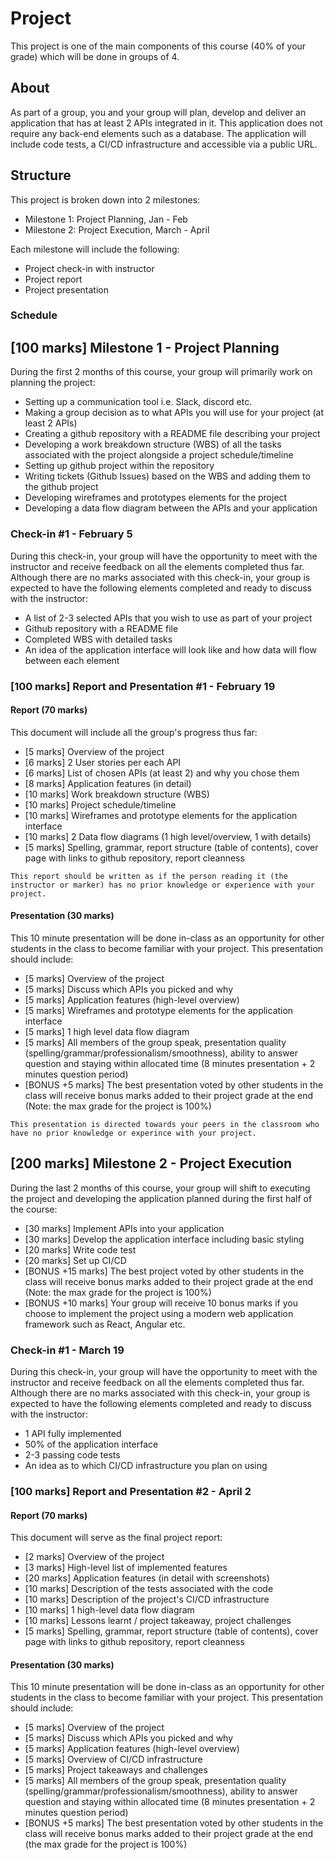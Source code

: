 # Project

This project is one of the main components of this course (40% of your grade) which will be done in groups of 4. 

## About

As part of a group, you and your group will plan, develop and deliver an application that has at least 2 APIs integrated in it. This application does not require any back-end elements such as a database. The application will include code tests, a CI/CD infrastructure and accessible via a public URL.  

## Structure
This project is broken down into 2 milestones:
- Milestone 1: Project Planning, Jan - Feb 
- Milestone 2: Project Execution, March - April

Each milestone will include the following:
- Project check-in with instructor 
- Project report 
- Project presentation 

### Schedule 



## [100 marks] Milestone 1 - Project Planning

During the first 2 months of this course, your group will primarily work on planning the project:
- Setting up a communication tool i.e. Slack, discord etc.
- Making a group decision as to what APIs you will use for your project (at least 2 APIs)
- Creating a github repository with a README file describing your project
- Developing a work breakdown structure (WBS) of all the tasks associated with the project alongside a project schedule/timeline
- Setting up github project within the repository 
- Writing tickets (Github Issues) based on the WBS and adding them to the github project 
- Developing wireframes and prototypes elements for the project
- Developing a data flow diagram between the APIs and your application

### Check-in #1 - February 5

During this check-in, your group will have the opportunity to meet with the instructor and receive feedback on all the elements completed thus far. Although there are no marks associated with this check-in, your group is expected to have the following elements completed and ready to discuss with the instructor:
- A list of 2-3 selected APIs that you wish to use as part of your project 
- Github repository with a README file  
- Completed WBS with detailed tasks 
- An idea of the application interface will look like and how data will flow between each element

### [100 marks] Report and Presentation #1 - February 19 

#### Report (70 marks)
This document will include all the group's progress thus far:
- [5 marks] Overview of the project 
- [6 marks] 2 User stories per each API 
- [6 marks] List of chosen APIs (at least 2) and why you chose them
- [8 marks] Application features (in detail)
- [10 marks] Work breakdown structure (WBS)
- [10 marks] Project schedule/timeline
- [10 marks] Wireframes and prototype elements for the application interface
- [10 marks] 2 Data flow diagrams (1 high level/overview, 1 with details)
- [5 marks] Spelling, grammar, report structure (table of contents), cover page with links to github repository, report cleanness

```{tip}
This report should be written as if the person reading it (the instructor or marker) has no prior knowledge or experience with your project. 
```

#### Presentation (30 marks)
This 10 minute presentation will be done in-class as an opportunity for other students in the class to become familiar with your project. This presentation should include:
- [5 marks] Overview of the project 
- [5 marks] Discuss which APIs you picked and why
- [5 marks] Application features (high-level overview)
- [5 marks] Wireframes and prototype elements for the application interface
- [5 marks] 1 high level data flow diagram 
- [5 marks] All members of the group speak, presentation quality (spelling/grammar/professionalism/smoothness), ability to answer question and staying within allocated time (8 minutes presentation + 2 minutes question period) 
- [BONUS +5 marks] The best presentation voted by other students in the class will receive bonus marks added to their project grade at the end (Note: the max grade for the project is 100%) 

```{tip}
This presentation is directed towards your peers in the classroom who have no prior knowledge or experince with your project.
```

## [200 marks] Milestone 2 - Project Execution

During the last 2 months of this course, your group will shift to executing the project and developing the application planned during the first half of the course:
- [30 marks] Implement APIs into your application
- [30 marks] Develop the application interface including basic styling
- [20 marks] Write code test
- [20 marks] Set up CI/CD
- [BONUS +15 marks] The best project voted by other students in the class will receive bonus marks added to their project grade at the end (Note: the max grade for the project is 100%)
- [BONUS +10 marks] Your group will receive 10 bonus marks if you choose to implement the project using a modern web application framework such as React, Angular etc. 


### Check-in #1 - March 19

During this check-in, your group will have the opportunity to meet with the instructor and receive feedback on all the elements completed thus far. Although there are no marks associated with this check-in, your group is expected to have the following elements completed and ready to discuss with the instructor:
- 1 API fully implemented
- 50% of the application interface  
- 2-3 passing code tests
- An idea as to which CI/CD infrastructure you plan on using  

### [100 marks] Report and Presentation #2 - April 2 

#### Report (70 marks)
This document will serve as the final project report:
- [2 marks] Overview of the project  
- [3 marks] High-level list of implemented features 
- [20 marks] Application features (in detail with screenshots)
- [10 marks] Description of the tests associated with the code
- [10 marks] Description of the project's CI/CD infrastructure
- [10 marks] 1 high-level data flow diagram
- [10 marks] Lessons learnt / project takeaway, project challenges
- [5 marks] Spelling, grammar, report structure (table of contents), cover page with links to github repository, report cleanness

#### Presentation (30 marks)
This 10 minute presentation will be done in-class as an opportunity for other students in the class to become familiar with your project. This presentation should include:
- [5 marks] Overview of the project
- [5 marks] Discuss which APIs you picked and why
- [5 marks] Application features (high-level overview)
- [5 marks] Overview of CI/CD infrastructure
- [5 marks] Project takeaways and challenges
- [5 marks] All members of the group speak, presentation quality (spelling/grammar/professionalism/smoothness), ability to answer question and staying within allocated time (8 minutes presentation + 2 minutes question period)
- [BONUS +5 marks] The best presentation voted by other students in the class will receive  bonus marks added to their project grade at the end (the max grade for the project is 100%) 

